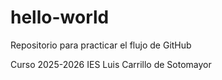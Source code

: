 # hello-world
Repositorio para practicar el flujo de GitHub

Curso 2025-2026
IES Luis Carrillo de Sotomayor
